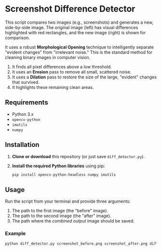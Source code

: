 # Screenshot Difference Detector

This script compares two images (e.g., screenshots) and generates a new, side-by-side image. The original image (left) has visual differences highlighted with red rectangles, and the new image (right) is shown for comparison.

It uses a robust **Morphological Opening** technique to intelligently separate "evident changes" from "irrelevant noise." This is the standard method for cleaning binary images in computer vision.

1.  It finds all pixel differences above a low threshold.
2.  It uses an **Erosion** pass to remove all small, scattered noise.
3.  It uses a **Dilation** pass to restore the size of the large, "evident" changes that survived.
4.  It highlights these remaining clean areas.

## Requirements

-   Python 3.x
-   `opencv-python`
-   `imutils`
-   `numpy`

## Installation

1.  **Clone or download** this repository (or just save `diff_detector.py`).

2.  **Install the required Python libraries** using pip:
    ```bash
    pip install opencv-python-headless numpy imutils
    ```

## Usage

Run the script from your terminal and provide three arguments:
1.  The path to the first image (the "before" image).
2.  The path to the second image (the "after" image).
3.  The path where the *combined output* image should be saved.

### Example

```bash
python diff_detector.py screenshot_before.png screenshot_after.png diff_combined.png